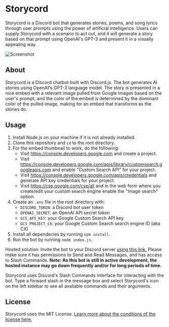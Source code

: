# Storycord
Storycord is a Discord bot that generates stories, poems, and song lyrics through user prompts using the power of artificial intelligence. Users can supply Storycord with a scenario to act out, and it will generate a story based on that prompt using OpenAI's GPT-3 and present it in a visually appealing way.

![Screenshot](https://i.imgur.com/d61zAjp.png)

## About
Storycord is a Discord chatbot built with Discord.js. The bot generates AI stories using OpenAI's GPT-3 language model. The story is presented in a nice embed with a relevant image pulled from Google Images based on the user's prompt, and the color of the embed is determined by the dominant color of the pulled image, making for an embed that transforms as the stories do.

## Usage
1. Install Node.js on your machine if it is not already installed.
2. Clone this repository and `cd` to the root directory.
3. For the embed thumbnail to work, do the following:
   - Visit https://console.developers.google.com and create a project.
   - Visit https://console.developers.google.com/apis/library/customsearch.googleapis.com and enable "Custom Search API" for your project.
   - Visit https://console.developers.google.com/apis/credentials and generate API key credentials for your project.
   - Visit https://cse.google.com/cse/all and in the web form where you create/edit your custom search engine enable the "Image search" option.
4. Create an `.env` file in the root directory with:
   - `DISCORD_TOKEN`: a Discord bot user token
   - `OPENAI_SECRET`: an OpenAI API secret token
   - `GCS_API_KEY`: your Google Custom Search API key
   - `GCS_PROJECT_CX`: your Google Custom Search search engine ID (aka CX)
5. Install all dependecies by running `npm install`.
6. Run the bot by running `node index.js`.

Hosted solution: Invite the bot to your Discord server [using this link.](https://discord.com/api/oauth2/authorize?client_id=947624885088301077&permissions=2147551296&scope=applications.commands%20bot) Please make sure it has permissions to Send and Read Messages, and has access to Slash Commands. **Note: As this bot is still in active development, the hosted instance may go down frequently and/or for long periods of time.**

Storycord uses Discord's Slash Commands interface for interacting with the bot. Type a forward slash in the message box and select Storycord's icon on the left sidebar to see all available commands and their arguments.

## License
Storycord uses the MIT License. [Learn  more about the conditions of the license here.](https://github.com/aspensykes/storycord/blob/main/LICENSE)